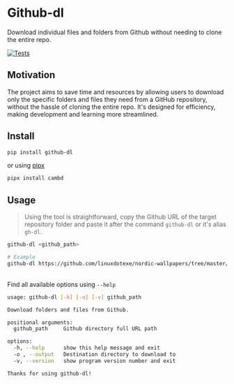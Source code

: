 # Github-dl

Download individual files and folders from Github without needing to clone the entire repo.

[![Tests](https://github.com/rocktimsaikia/github-dl/actions/workflows/tests.yml/badge.svg)](https://github.com/rocktimsaikia/github-dl/actions/workflows/tests.yml)

## Motivation

The project aims to save time and resources by allowing users to download only the specific folders and files they need from a GitHub repository, without the hassle of cloning the entire repo. It's designed for efficiency, making development and learning more streamlined.

## Install

```sh
pip install github-dl
```

or using [pipx](https://pipx.pypa.io/)

```sh
pipx install cambd
```

## Usage

> Using the tool is straightforward, copy the Github URL of the target repository folder and paste it after the command `github-dl` or it's alias `gh-dl`.

```sh
github-dl <github_path>

# Example
github-dl https://github.com/linuxdotexe/nordic-wallpapers/tree/master/dynamic-wallpapers/Coast
```

\
Find all available options using `--help`

```sh
usage: github-dl [-h] [-o] [-v] github_path

Download folders and files from Github.

positional arguments:
  github_path     Github directory full URL path

options:
  -h, --help      show this help message and exit
  -o , --output   Destination directory to download to
  -v, --version   show program version number and exit

Thanks for using github-dl!
```
